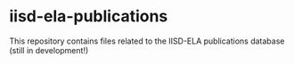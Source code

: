 # iisd-ela-publications
This repository contains files related to the IISD-ELA publications database (still in development!)
